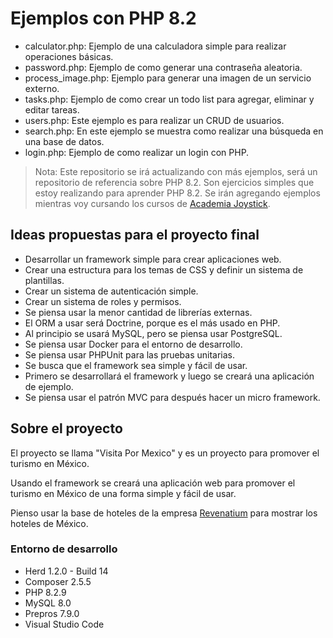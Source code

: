 # Ejemplos con PHP 8.2

- calculator.php: Ejemplo de una calculadora simple para realizar operaciones básicas.
- password.php: Ejemplo de como generar una contraseña aleatoria.
- process_image.php: Ejemplo para generar una imagen de un servicio externo.
- tasks.php: Ejemplo de como crear un todo list para agregar, eliminar y editar tareas.
- users.php: Este ejemplo es para realizar un CRUD de usuarios.
- search.php: En este ejemplo se muestra como realizar una búsqueda en una base de datos.
- login.php: Ejemplo de como realizar un login con PHP.

> Nota: Este repositorio se irá actualizando con más ejemplos, será un repositorio de referencia sobre PHP 8.2.
> Son ejercicios simples que estoy realizando para aprender PHP 8.2.
> Se irán agregando ejemplos mientras voy cursando los cursos de [Academia Joystick](https://www.academy.joystick.com.mx/).

## Ideas propuestas para el proyecto final

- Desarrollar un framework simple para crear aplicaciones web.
- Crear una estructura para los temas de CSS y definir un sistema de plantillas.
- Crear un sistema de autenticación simple.
- Crear un sistema de roles y permisos.
- Se piensa usar la menor cantidad de librerías externas.
- El ORM a usar será Doctrine, porque es el más usado en PHP.
- Al principio se usará MySQL, pero se piensa usar PostgreSQL.
- Se piensa usar Docker para el entorno de desarrollo.
- Se piensa usar PHPUnit para las pruebas unitarias.
- Se busca que el framework sea simple y fácil de usar.
- Primero se desarrollará el framework y luego se creará una aplicación de ejemplo.
- Se piensa usar el patrón MVC para después hacer un micro framework.

## Sobre el proyecto

El proyecto se llama "Visita Por Mexico" y es un proyecto para promover el turismo en México.

Usando el framework se creará una aplicación web para promover el turismo en México de una forma simple y fácil de usar.

Pienso usar la base de hoteles de la empresa [Revenatium](https://www.revenatium.com/) para mostrar los hoteles de México.

### Entorno de desarrollo

- Herd 1.2.0 - Build 14
- Composer 2.5.5
- PHP 8.2.9
- MySQL 8.0
- Prepros 7.9.0
- Visual Studio Code
